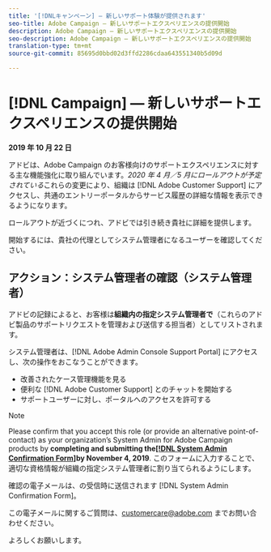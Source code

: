 ```yaml
---
title: '[!DNLキャンペーン] — 新しいサポート体験が提供されます'
seo-title: Adobe Campaign — 新しいサポートエクスペリエンスの提供開始
description: Adobe Campaign — 新しいサポートエクスペリエンスの提供開始
seo-description: Adobe Campaign — 新しいサポートエクスペリエンスの提供開始
translation-type: tm+mt
source-git-commit: 85695d0bbd02d3ffd2286cdaa643551340b5d09d

---
```



# [!DNL Campaign] — 新しいサポートエクスペリエンスの提供開始

**2019 年 10 月 22 日**

アドビは、Adobe Campaign のお客様向けのサポートエクスペリエンスに対する主な機能強化に取り組んでいます。*2020 年 4 月／5 月にロールアウトが予定されている*&#x200B;これらの変更により、組織は [!DNL Adobe Customer Support] にアクセスし、共通のエントリーポータルからサービス履歴の詳細な情報を表示できるようになります。

ロールアウトが近づくにつれ、アドビでは引き続き貴社に詳細を提供します。

開始するには、貴社の代理としてシステム管理者になるユーザーを確認してください。

## アクション：システム管理者の確認（システム管理者）

アドビの記録によると、お客様は&#x200B;**組織内の指定システム管理者で**（これらのアドビ製品のサポートリクエストを管理および送信する担当者）としてリストされます。

システム管理者は、[!DNL Adobe Admin Console Support Portal] にアクセスし、次の操作をおこなうことができます。

* 改善されたケース管理機能を見る
* 便利な [!DNL Adobe Customer Support] とのチャットを開始する
* サポートユーザーに対し、ポータルへのアクセスを許可する

>[!NOTE]
>Please confirm that you accept this role (or provide an alternative point-of-contact) as your organization’s System Admin for Adobe Campaign products by **completing and submitting the[[!DNL System Admin Confirmation Form]](https://adobe.allegiancetech.com/cgi-bin/qwebcorporate.dll?idx=SSSVH6)by November 4, 2019**.
>このフォームに入力することで、適切な資格情報が組織の指定システム管理者に割り当てられるようにします。

確認の電子メールは、の受信時に送信されます [!DNL System Admin Confirmation Form]。

この電子メールに関するご質問は、customercare@adobe.com までお問い合わせください。

よろしくお願いします。
